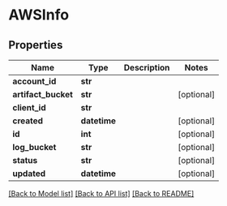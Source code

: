# AWSInfo

## Properties
Name | Type | Description | Notes
------------ | ------------- | ------------- | -------------
**account_id** | **str** |  | 
**artifact_bucket** | **str** |  | [optional] 
**client_id** | **str** |  | 
**created** | **datetime** |  | [optional] 
**id** | **int** |  | [optional] 
**log_bucket** | **str** |  | [optional] 
**status** | **str** |  | [optional] 
**updated** | **datetime** |  | [optional] 

[[Back to Model list]](../README.md#documentation-for-models) [[Back to API list]](../README.md#documentation-for-api-endpoints) [[Back to README]](../README.md)

